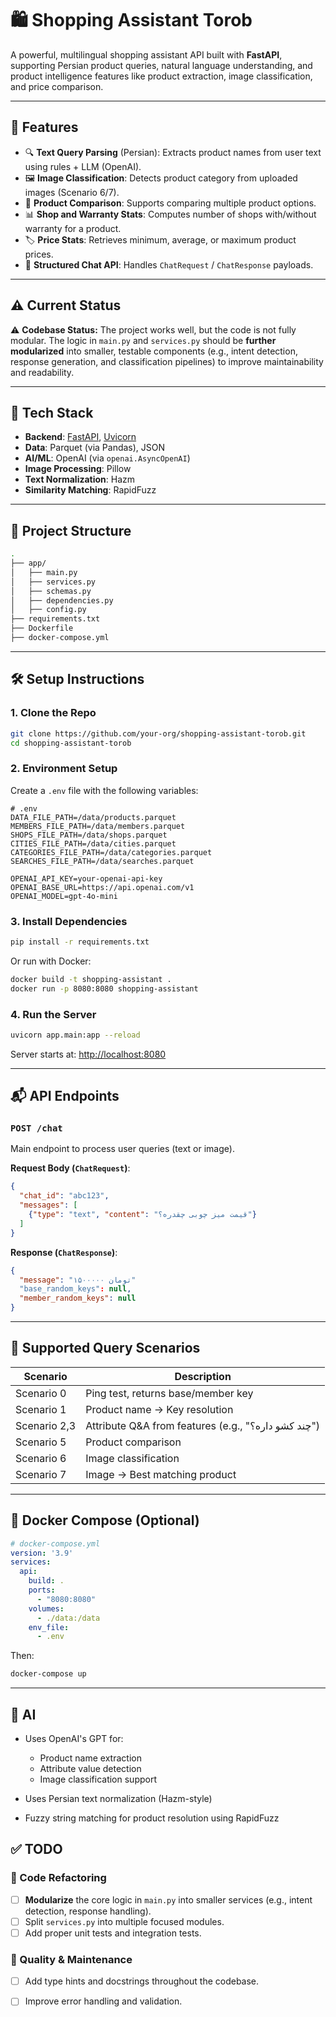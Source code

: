 # 🛍️ Shopping Assistant Torob

A powerful, multilingual shopping assistant API built with **FastAPI**, supporting Persian product queries, natural language understanding, 
and product intelligence features like product extraction, image classification, and price comparison.

---

## 🚀 Features

* 🔍 **Text Query Parsing** (Persian): Extracts product names from user text using rules + LLM (OpenAI).
* 🖼️ **Image Classification**: Detects product category from uploaded images (Scenario 6/7).
* 🔁 **Product Comparison**: Supports comparing multiple product options.
* 📊 **Shop and Warranty Stats**: Computes number of shops with/without warranty for a product.
* 🏷️ **Price Stats**: Retrieves minimum, average, or maximum product prices.
* 💬 **Structured Chat API**: Handles `ChatRequest` / `ChatResponse` payloads.

---

## ⚠️ Current Status

⚠️ **Codebase Status:** The project works well, but the code is not fully modular. The logic in `main.py` and `services.py` should be
**further modularized** into smaller, testable components (e.g., intent detection, response generation, and classification pipelines) to improve maintainability and readability.

---

## 🧰 Tech Stack

* **Backend**: [FastAPI](https://fastapi.tiangolo.com/), [Uvicorn](https://www.uvicorn.org/)
* **Data**: Parquet (via Pandas), JSON
* **AI/ML**: OpenAI (via `openai.AsyncOpenAI`)
* **Image Processing**: Pillow
* **Text Normalization**: Hazm
* **Similarity Matching**: RapidFuzz

---

## 📂 Project Structure

```bash
.
├── app/
│   ├── main.py                
│   ├── services.py            
│   ├── schemas.py            
│   ├── dependencies.py        
│   ├── config.py             
├── requirements.txt          
├── Dockerfile                
├── docker-compose.yml        
```

---

## 🛠️ Setup Instructions

### 1. Clone the Repo

```bash
git clone https://github.com/your-org/shopping-assistant-torob.git
cd shopping-assistant-torob
```

### 2. Environment Setup

Create a `.env` file with the following variables:

```env
# .env
DATA_FILE_PATH=/data/products.parquet
MEMBERS_FILE_PATH=/data/members.parquet
SHOPS_FILE_PATH=/data/shops.parquet
CITIES_FILE_PATH=/data/cities.parquet
CATEGORIES_FILE_PATH=/data/categories.parquet
SEARCHES_FILE_PATH=/data/searches.parquet

OPENAI_API_KEY=your-openai-api-key
OPENAI_BASE_URL=https://api.openai.com/v1
OPENAI_MODEL=gpt-4o-mini
```

### 3. Install Dependencies

```bash
pip install -r requirements.txt
```

Or run with Docker:

```bash
docker build -t shopping-assistant .
docker run -p 8080:8080 shopping-assistant
```

### 4. Run the Server

```bash
uvicorn app.main:app --reload
```

Server starts at: [http://localhost:8080](http://localhost:8080)

---

## 📬 API Endpoints


### `POST /chat`

Main endpoint to process user queries (text or image).

**Request Body (`ChatRequest`)**:

```json
{
  "chat_id": "abc123",
  "messages": [
    {"type": "text", "content": "قیمت میز چوبی چقدره؟"}
  ]
}
```

**Response (`ChatResponse`)**:

```json
{
  "message": "۱۵۰۰۰۰۰ تومان"
  "base_random_keys": null,
  "member_random_keys": null
}
```

---

## 📸 Supported Query Scenarios

| Scenario   | Description                                         |
| ---------- | --------------------------------------------------- |
| Scenario 0 | Ping test, returns base/member key                  |
| Scenario 1 | Product name → Key resolution                       |
| Scenario 2,3 | Attribute Q&A from features (e.g., "چند کشو داره؟") |
| Scenario 5 | Product comparison                                  |
| Scenario 6 | Image classification                                |
| Scenario 7 | Image → Best matching product                       |

---

## 🐳 Docker Compose (Optional)

```yaml
# docker-compose.yml
version: '3.9'
services:
  api:
    build: .
    ports:
      - "8080:8080"
    volumes:
      - ./data:/data
    env_file:
      - .env
```

Then:

```bash
docker-compose up
```

---

## 🧠 AI 

* Uses OpenAI's GPT for:

  * Product name extraction
  * Attribute value detection
  * Image classification support
* Uses Persian text normalization (Hazm-style)
* Fuzzy string matching for product resolution using RapidFuzz


## ✅ TODO 

### 🧱 Code Refactoring

* [ ] **Modularize** the core logic in `main.py` into smaller services (e.g., intent detection, response handling).
* [ ] Split `services.py` into multiple focused modules.
* [ ] Add proper unit tests and integration tests.

### 🧪 Quality & Maintenance

* [ ] Add type hints and docstrings throughout the codebase.
* [ ] Improve error handling and validation.



